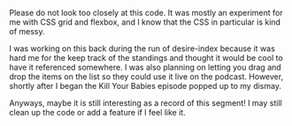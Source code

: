 Please do not look too closely at this code. It was mostly an experiment for me with CSS grid and flexbox, and I know that the CSS in particular is kind of messy. 

I was working on this back during the run of desire-index because it was hard me for the keep track of the standings and thought it would be cool to have it referenced somewhere. I was also planning on letting you drag and drop the items on the list so they could use it live on the podcast. However, shortly after I began the Kill Your Babies episode popped up to my dismay.

Anyways, maybe it is still interesting as a record of this segment! I may still clean up the code or add a feature if I feel like it. 
